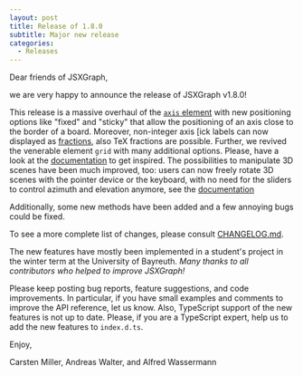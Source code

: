 ```yaml
---
layout: post
title: Release of 1.8.0
subtitle: Major new release
categories:
  - Releases
---
```


Dear friends of JSXGraph,

we are very happy to announce the release of JSXGraph v1.8.0!

This release is a massive overhaul of the [`axis` element](https://jsxgraph.org/docs/symbols/Axis.html) with new positioning options like "fixed" and "sticky" that allow the positioning of an axis close to the border of a board. Moreover, non-integer axis [ick labels can now displayed as [fractions](https://jsxgraph.org/docs/symbols/Ticks.html), also TeX fractions are possible. Further, we revived the venerable element `grid` with many additional options. Please, have a look at the [documentation](https://jsxgraph.org/docs/symbols/Grid.html) to get inspired. The possibilities to manipulate 3D scenes have been much improved, too: users can now freely rotate 3D scenes with the pointer device or the keyboard, with no need for the sliders to control azimuth and elevation anymore, see the [documentation](https://jsxgraph.org/docs/symbols/View3D.html)

Additionally, some new methods have been added and a few annoying bugs could be fixed. 

To see a more complete list of changes, please consult [CHANGELOG.md](https://github.com/jsxgraph/jsxgraph/blob/main/CHANGELOG.md).

The new features have mostly been implemented in a student's project in the winter term at the University of Bayreuth.
*Many thanks to all contributors who helped to improve JSXGraph!*

Please keep posting bug reports, feature suggestions, and code improvements. 
In particular, if you have small examples and comments to improve the API reference, 
let us know. Also, TypeScript support of the new features is not up to date. Please, if you are a TypeScript expert, help us to add the new features to `index.d.ts`.

Enjoy,

Carsten Miller, Andreas Walter, and Alfred Wassermann
